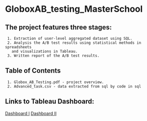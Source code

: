# GloboxAB_testing_MasterSchool

## The project features three stages:   

     1. Extraction of user-level aggregated dataset using SQL. 
     2. Analysis the A/B test results using statistical methods in spreadsheets
       and visualizations in Tableau. 
     3. Written report of the A/B test results.

## Table of Contents

     1. Globox_AB_Testing.pdf - project overview.
     2. Advanced_task.csv - data extracted from sql by code in sql
     
## Links to Tableau Dashboard:

[Dashboard I](https://public.tableau.com/app/profile/dan.moshe/viz/ProjectNo1_16930544975170/Dashboard1?publish=yes)
[Dashboard II](https://public.tableau.com/app/profile/dan.moshe/viz/ProjectNo1_16930544975170/Dashboard2?publish=yes)

